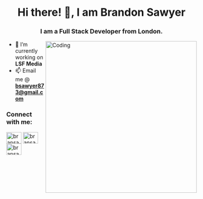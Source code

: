 <h1 align="center">Hi there! 👋, I am Brandon Sawyer</h1>
<h3 align="center">I am a Full Stack Developer from London.</h3>
<img align="right" alt="Coding" width="400" src="https://user-images.githubusercontent.com/74038190/225813708-98b745f2-7d22-48cf-9150-083f1b00d6c9.gif">

- 🔭 I’m currently working on **LSF Media**
- 📫 Email me @ **bsawyer873@gmail.com**

<h3 align="left">Connect with me:</h3> 
<a href="https://www.instagram.com/lsfmediaagency/" target="blank"><img align="center" src="https://upload.wikimedia.org/wikipedia/commons/thumb/a/a5/Instagram_icon.png/2048px-Instagram_icon.png" alt="bransawyer" height="30" width="40" /></a>
<a href="https://t.snapchat.com/WxLxenL9" target="blank"><img align="center" src="https://upload.wikimedia.org/wikipedia/it/thumb/c/c4/Snapchat_logo.svg/1200px-Snapchat_logo.svg.png" alt="bransawyer" height="30" width="40" /></a>
<a href=" https://www.fiverr.com/brandon_sawyer" target="blank"><img align="center" src="https://user-images.githubusercontent.com/70473461/92360592-5a3bb800-f0ed-11ea-8dce-dd95b72c7825.png" alt="bransawyer" height="30" width="40" /></a>
</p>
